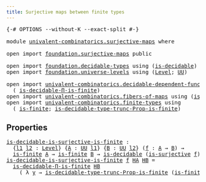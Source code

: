 ```yaml
---
title: Surjective maps between finite types
---
```


<pre class="Agda"><a id="62" class="Symbol">{-#</a> <a id="66" class="Keyword">OPTIONS</a> <a id="74" class="Pragma">--without-K</a> <a id="86" class="Pragma">--exact-split</a> <a id="100" class="Symbol">#-}</a>

<a id="105" class="Keyword">module</a> <a id="112" href="univalent-combinatorics.surjective-maps.html" class="Module">univalent-combinatorics.surjective-maps</a> <a id="152" class="Keyword">where</a>

<a id="159" class="Keyword">open</a> <a id="164" class="Keyword">import</a> <a id="171" href="foundation.surjective-maps.html" class="Module">foundation.surjective-maps</a> <a id="198" class="Keyword">public</a>

<a id="206" class="Keyword">open</a> <a id="211" class="Keyword">import</a> <a id="218" href="foundation.decidable-types.html" class="Module">foundation.decidable-types</a> <a id="245" class="Keyword">using</a> <a id="251" class="Symbol">(</a><a id="252" href="foundation.decidable-types.html#1915" class="Function">is-decidable</a><a id="264" class="Symbol">)</a>
<a id="266" class="Keyword">open</a> <a id="271" class="Keyword">import</a> <a id="278" href="foundation.universe-levels.html" class="Module">foundation.universe-levels</a> <a id="305" class="Keyword">using</a> <a id="311" class="Symbol">(</a><a id="312" href="Agda.Primitive.html#597" class="Postulate">Level</a><a id="317" class="Symbol">;</a> <a id="319" href="foundation-core.universe-levels.html#235" class="Primitive">UU</a><a id="321" class="Symbol">)</a>

<a id="324" class="Keyword">open</a> <a id="329" class="Keyword">import</a> <a id="336" href="univalent-combinatorics.decidable-dependent-function-types.html" class="Module">univalent-combinatorics.decidable-dependent-function-types</a> <a id="395" class="Keyword">using</a>
  <a id="403" class="Symbol">(</a> <a id="405" href="univalent-combinatorics.decidable-dependent-function-types.html#2100" class="Function">is-decidable-Π-is-finite</a><a id="429" class="Symbol">)</a>
<a id="431" class="Keyword">open</a> <a id="436" class="Keyword">import</a> <a id="443" href="univalent-combinatorics.fibers-of-maps.html" class="Module">univalent-combinatorics.fibers-of-maps</a> <a id="482" class="Keyword">using</a> <a id="488" class="Symbol">(</a><a id="489" href="univalent-combinatorics.fibers-of-maps.html#2966" class="Function">is-finite-fib</a><a id="502" class="Symbol">)</a>
<a id="504" class="Keyword">open</a> <a id="509" class="Keyword">import</a> <a id="516" href="univalent-combinatorics.finite-types.html" class="Module">univalent-combinatorics.finite-types</a> <a id="553" class="Keyword">using</a>
  <a id="561" class="Symbol">(</a> <a id="563" href="univalent-combinatorics.finite-types.html#4134" class="Function">is-finite</a><a id="572" class="Symbol">;</a> <a id="574" href="univalent-combinatorics.finite-types.html#18343" class="Function">is-decidable-type-trunc-Prop-is-finite</a><a id="612" class="Symbol">)</a>
</pre>
## Properties

<pre class="Agda"><a id="is-decidable-is-surjective-is-finite"></a><a id="642" href="univalent-combinatorics.surjective-maps.html#642" class="Function">is-decidable-is-surjective-is-finite</a> <a id="679" class="Symbol">:</a>
  <a id="683" class="Symbol">{</a><a id="684" href="univalent-combinatorics.surjective-maps.html#684" class="Bound">l1</a> <a id="687" href="univalent-combinatorics.surjective-maps.html#687" class="Bound">l2</a> <a id="690" class="Symbol">:</a> <a id="692" href="Agda.Primitive.html#597" class="Postulate">Level</a><a id="697" class="Symbol">}</a> <a id="699" class="Symbol">{</a><a id="700" href="univalent-combinatorics.surjective-maps.html#700" class="Bound">A</a> <a id="702" class="Symbol">:</a> <a id="704" href="foundation-core.universe-levels.html#235" class="Primitive">UU</a> <a id="707" href="univalent-combinatorics.surjective-maps.html#684" class="Bound">l1</a><a id="709" class="Symbol">}</a> <a id="711" class="Symbol">{</a><a id="712" href="univalent-combinatorics.surjective-maps.html#712" class="Bound">B</a> <a id="714" class="Symbol">:</a> <a id="716" href="foundation-core.universe-levels.html#235" class="Primitive">UU</a> <a id="719" href="univalent-combinatorics.surjective-maps.html#687" class="Bound">l2</a><a id="721" class="Symbol">}</a> <a id="723" class="Symbol">(</a><a id="724" href="univalent-combinatorics.surjective-maps.html#724" class="Bound">f</a> <a id="726" class="Symbol">:</a> <a id="728" href="univalent-combinatorics.surjective-maps.html#700" class="Bound">A</a> <a id="730" class="Symbol">→</a> <a id="732" href="univalent-combinatorics.surjective-maps.html#712" class="Bound">B</a><a id="733" class="Symbol">)</a> <a id="735" class="Symbol">→</a>
  <a id="739" href="univalent-combinatorics.finite-types.html#4134" class="Function">is-finite</a> <a id="749" href="univalent-combinatorics.surjective-maps.html#700" class="Bound">A</a> <a id="751" class="Symbol">→</a> <a id="753" href="univalent-combinatorics.finite-types.html#4134" class="Function">is-finite</a> <a id="763" href="univalent-combinatorics.surjective-maps.html#712" class="Bound">B</a> <a id="765" class="Symbol">→</a> <a id="767" href="foundation.decidable-types.html#1915" class="Function">is-decidable</a> <a id="780" class="Symbol">(</a><a id="781" href="foundation.surjective-maps.html#1919" class="Function">is-surjective</a> <a id="795" href="univalent-combinatorics.surjective-maps.html#724" class="Bound">f</a><a id="796" class="Symbol">)</a>
<a id="798" href="univalent-combinatorics.surjective-maps.html#642" class="Function">is-decidable-is-surjective-is-finite</a> <a id="835" href="univalent-combinatorics.surjective-maps.html#835" class="Bound">f</a> <a id="837" href="univalent-combinatorics.surjective-maps.html#837" class="Bound">HA</a> <a id="840" href="univalent-combinatorics.surjective-maps.html#840" class="Bound">HB</a> <a id="843" class="Symbol">=</a>
  <a id="847" href="univalent-combinatorics.decidable-dependent-function-types.html#2100" class="Function">is-decidable-Π-is-finite</a> <a id="872" href="univalent-combinatorics.surjective-maps.html#840" class="Bound">HB</a>
    <a id="879" class="Symbol">(</a> <a id="881" class="Symbol">λ</a> <a id="883" href="univalent-combinatorics.surjective-maps.html#883" class="Bound">y</a> <a id="885" class="Symbol">→</a> <a id="887" href="univalent-combinatorics.finite-types.html#18343" class="Function">is-decidable-type-trunc-Prop-is-finite</a> <a id="926" class="Symbol">(</a><a id="927" href="univalent-combinatorics.fibers-of-maps.html#2966" class="Function">is-finite-fib</a> <a id="941" href="univalent-combinatorics.surjective-maps.html#835" class="Bound">f</a> <a id="943" href="univalent-combinatorics.surjective-maps.html#837" class="Bound">HA</a> <a id="946" href="univalent-combinatorics.surjective-maps.html#840" class="Bound">HB</a> <a id="949" href="univalent-combinatorics.surjective-maps.html#883" class="Bound">y</a><a id="950" class="Symbol">))</a>
</pre>